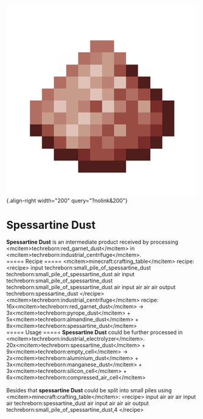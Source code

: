 ![Spessartine Dust](/media/mods/techreborn/spessartine_dust.png){.align-right width="200" query="?nolink&200"}

# Spessartine Dust

**Spessartine Dust** is an intermediate product received by processing \<mcitem\>techreborn:red_garnet_dust\</mcitem\> in \<mcitem\>techreborn:industrial_centrifuge\</mcitem\>.\
===== Recipe ===== \<mcitem\>minecraft:crafting_table\</mcitem\> recipe:\
\<recipe\> input techreborn:small_pile_of_spessartine_dust techreborn:small_pile_of_spessartine_dust air input techreborn:small_pile_of_spessartine_dust techreborn:small_pile_of_spessartine_dust air input air air air output techreborn:spessartine_dust \</recipe\>\
\<mcitem\>techreborn:industrial_centrifuge\</mcitem\> recipe:\
16x\<mcitem\>techreborn:red_garnet_dust\</mcitem\> -\> 3x\<mcitem\>techreborn:pyrope_dust\</mcitem\> + 5x\<mcitem\>techreborn:almandine_dust\</mcitem\> + 8x\<mcitem\>techreborn:spessartine_dust\</mcitem\>\
===== Usage ===== **Spessartine Dust** could be further processed in \<mcitem\>techreborn:industrial_electrolyzer\</mcitem\>.\
20x\<mcitem\>techreborn:spessartine_dust\</mcitem\> + 9x\<mcitem\>techreborn:empty_cell\</mcitem\> -\> 2x\<mcitem\>techreborn:aluminium_dust\</mcitem\> + 3x\<mcitem\>techreborn:manganese_dust\</mcitem\> + 3x\<mcitem\>techreborn:silicon_cell\</mcitem\> + 6x\<mcitem\>techreborn:compressed_air_cell\</mcitem\>\
\
Besides that **spessartine Dust** could be split into small piles using \<mcitem\>minecraft:crafting_table\</mcitem\>: \<recipe\> input air air air input air techreborn:spessartine_dust air input air air air output techreborn:small_pile_of_spessartine_dust,4 \</recipe\>
